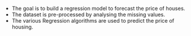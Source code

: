 * The goal is to build a regression model to forecast the price of houses. 
* The dataset is pre-processed by analysing the missing values. 
* The various Regression algorithms are used to predict the price of housing.
